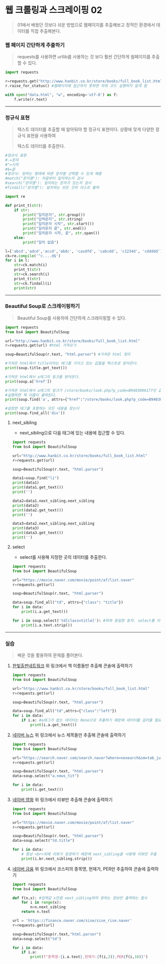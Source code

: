 # 웹 크롤링과 스크레이핑 02

> 01에서 배웠던 것보다 쉬운 방법으로 웹페이지를 추출해보고 정적인 환경에서 데이터를 직접 추출해본다.



### 웹 페이지 간단하게 추출하기

> requests를 사용하면 urllib를 사용하는 것 보다 훨씬 간단하게 웝페이지를 추출할 수 있다.



```python
import requests

r=requests.get("http://www.hanbit.co.kr/store/books/full_book_list.html")
r.raise_for_status() #웹페이지에 접근하지 못하면 하위 코드 실행하지 않게 함

with open("data.html", "w", encoding='utf-8') as f:
    f.write(r.text)
```



---

### 정규식 표현

> 텍스트 데이터를 추출할 때 알아둬야 할 정규식 표현이다. 상황에 맞게 다양한 정규식 표현을 사용하여
>
> 텍스트 데이터를 추출한다.



```python
#정규식 표현
#.=문자
#^=시작
#$=끝
#정규식: 원하는 형태에 따른 문자열 선택할 수 있게 해줌
#match("문자열"): 처음부터 일치하는지 검사
#search("문자열"): 일치하는 문자가 있는지 검사
#findall("문자열"): 일치하는 모든 것의 리스트 출력

import re

def print_t(str):
    if str:
        print("일치문자", str.group())
        print("입력문자", str.string)
        print("일치문자 시작", str.start())
        print("일치문자 끝", str.end())
        print("일치문자 시작, 끝", str.span())
    else:
        print("일치 없음")

l=['abcd','adcd','accd','abdc', 'casdfd', 'cabcdd', 'c1234d', 'cddddd']
ck=re.compile('^c....d$')
for i in l:
    str=ck.match(i)
    print_t(str)
    str=ck.search(i)
    print_t(str)
    str=ck.findall(i)
    print(str)
```



---

### Beautiful Soup로 스크레이핑하기

> Beautiful Soup를 사용하여 간단하게 스크레이핑할 수 있다.



```python
import requests
from bs4 import BeautifulSoup

url="http://www.hanbit.co.kr/store/books/full_book_list.html"
r=requests.get(url) #html 가져오기

soup=BeautifulSoup(r.text, "html.parser") #가져온 html 정리

#가져온 html에서 title이라는 태그를 가지고 있는 값들을 텍스트로 받아온다.
print(soup.title.get_text()) 

#가져온 html에서 a태그의 링크를 받아온다.
print(soup.a['href'])

#가져온 html에서 a태그의 링크가 /store/books/look.php?p_code=B9483006177인 값을 찾아 텍스트로 받아온다.
#실행하면 책 이름이 출력된다.
print(soup.find('a', attrs={"href":"/store/books/look.php?p_code=B9483006177"}).get_text())

#설정한 태그를 포함하는 모든 내용을 찾는다
print(soup.find_all('div'))
```



1. next_sibling

   - next_sibling으로 다음 태그에 있는 내용에 접근할 수 있다.

   ```python
   import requests
   from bs4 import BeautifulSoup
   
   url="http://www.hanbit.co.kr/store/books/full_book_list.html"
   r=requests.get(url)
   
   soup=BeautifulSoup(r.text, "html.parser")
   
   data1=soup.find("li")
   print(data1)
   print(data1.get_text())
   print('')
   
   data2=data1.next_sibling.next_sibling
   print(data2)
   print(data2.get_text())
   print('')
   
   data3=data2.next_sibling.next_sibling
   print(data3)
   print(data3.get_text())
   print('')
   ```

2. select

   - select를 사용해 지정한 곳의 데이터를 추출한다.

   ```python
   import requests
   from bs4 import BeautifulSoup
   
   url="https://movie.naver.com/movie/point/af/list.naver"
   r=requests.get(url)
   
   soup=BeautifulSoup(r.text, "html.parser")
   
   data=soup.find_all("td", attrs={"class": "title"})
   for i in data:
       print(i.a.get_text())
   
   for i in soup.select('td[class=title]'): #위와 동일한 동작. select를 이용
       print(i.a.text.strip())
   ```

   

---

### 실습

> 배운 것을 활용하여 문제를 풀어본다.



1. [한빛출판네트워크](https://www.hanbit.co.kr/store/books/full_book_list.html) 위 링크에서 책 이름들만 추출해 콘솔에 출력하기

   ``` python
   import requests
   from bs4 import BeautifulSoup
   
   url="https://www.hanbit.co.kr/store/books/full_book_list.html"
   r=requests.get(url)
   
   soup=BeautifulSoup(r.text, "html.parser")
   
   data=soup.find_all("td",attrs={"class":"left"})
   for i in data:
       if i.a: #a태그가 없는 데이터는 None으로 추출하기 때문에 데이터를 걸러줄 필요가 있음
           print(i.a.get_text())
   ```

2. [네이버 뉴스](https://search.naver.com/search.naver?where=nexearch&sm=tab_jum&query=%EC%BD%94%EB%A1%9C%EB%82%98) 위 링크에서 뉴스 제목들만 추출해 콘솔에 출력하기

   ```python
   import requests
   from bs4 import BeautifulSoup
   
   url="https://search.naver.com/search.naver?where=nexearch&sm=tab_jum&query=%EC%BD%94%EB%A1%9C%EB%82%98"
   r=requests.get(url)
   
   soup=BeautifulSoup(r.text, "html.parser")
   data=soup.select("a.news_tit")
   
   for i in data:
       print(i.get_text())
   ```

3. [네이버 영화](https://movie.naver.com/movie/point/af/list.naver) 위 링크에서 리뷰만 추출해 콘솔에 출력하기

   ```python
   import requests
   from bs4 import BeautifulSoup
   
   url="https://movie.naver.com/movie/point/af/list.naver"
   r=requests.get(url)
   
   soup=BeautifulSoup(r.text, "html.parser")
   data=soup.select("td.title")
   
   for i in data:
       # 항상 <br>뒤에 리뷰가 등장하기 때문에 next_sibling을 사용해 리뷰만 추출
       print(i.br.next_sibling.strip())
   ```

4. [네이버 금융](https://finance.naver.com/sise/sise_rise.naver) 위 링크에서 코스피의 종목명, 현재가, PER만 추출하여 콘솔에 출력하기

   ```python
   import requests
   from bs4 import BeautifulSoup
   
   def f(n,x): #입력값 x만큼 next_sibling하여 원하는 정보만 출력하는 함수
       for i in range(x):
           n=n.next_sibling
       return n.text
   
   url = 'https://finance.naver.com/sise/sise_rise.naver'
   r=requests.get(url)
   
   soup=BeautifulSoup(r.text,"html.parser")
   data=soup.select("td")
   
   for i in data:
       if i.a:
           print(f"종목명:{i.a.text},현재가:{f(i,2)},PER{f(i,18)}")
   ```